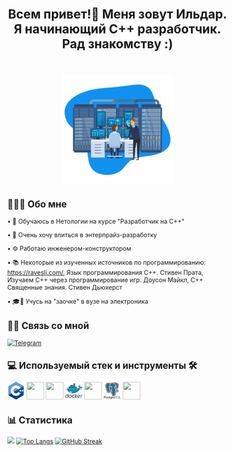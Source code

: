 <h1 align="center">Всем привет!👋 Меня зовут Ильдар. Я начинающий C++ разработчик. Рад знакомству :)<br><br></h1>
<p align="center"><img src="./img/DaaS-Final1.png" width="50%"></p>


## 👨🏻‍💻 Обо мне

• 🧠 Обучаюсь в Нетологии на курсе "Разработчик на C++"

• 💼 Очень хочу влиться в энтерпрайз-разработку

• ⚙️ Работаю инженером-конструктором

• 📚 Некоторые из изученных источников по программированию: https://ravesli.com/, Язык программирования C++. Стивен Прата, Изучаем C++ через программирование игр. Доусон Майкл, C++ Священные знания. Стивен Дьюхерст

• 🎓🤖 Учусь на "заочке" в вузе на электроника

## 🤳🏼 Связь со мной

</a> <a href="https://t.me/ofrabugs" target="_blank" rel="noreferrer">
 <img src="https://upload.wikimedia.org/wikipedia/commons/8/82/Telegram_logo.svg" alt="Telegram" width="50" height="50"></a>
</div>

## 💻 Используемый стек и инструменты 🛠️

</a> <img src="https://raw.githubusercontent.com/devicons/devicon/master/icons/cplusplus/cplusplus-original.svg" width="40" height="40"/>
</a> <img src="https://upload.wikimedia.org/wikipedia/commons/5/59/Visual_Studio_Icon_2019.svg" width="40" height="40"/>
</a> <img src="https://www.vectorlogo.zone/logos/git-scm/git-scm-icon.svg" width="40" height="40"/>
</a> <img src="https://raw.githubusercontent.com/devicons/devicon/master/icons/docker/docker-original-wordmark.svg" width="40" height="40"/>
</a> <img src="https://upload.wikimedia.org/wikipedia/commons/0/0b/Qt_logo_2016.svg"  width="40" height="40"/>
</a> <img src="https://raw.githubusercontent.com/devicons/devicon/master/icons/postgresql/postgresql-original-wordmark.svg" width="40" height="40"/>
</a> <img src="https://upload.wikimedia.org/wikipedia/commons/1/13/Cmake.svg" width="40" height="40"/>

</div>


## 📊 Статистика

![](http://github-profile-summary-cards.vercel.app/api/cards/profile-details?username=ofraofraofra&show_icons=true&theme=dracula)
[![Top Langs](https://github-readme-stats.vercel.app/api/top-langs/?username=ofraofraofra&show_icons=true&theme=dracula&hide_border=true&card_width=700)](https://github.com/ofraofraofra/github-readme-stats)
[![GitHub Streak](https://streak-stats.demolab.com?user=ofraofraofra&show_icons=true&theme=dracula&hide_border=true&date_format=j%20M%5B%20Y%5D&card_width=700)](https://git.io/streak-stats)


